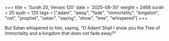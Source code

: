 +++
title = 'Surah 20, Verses 120'
date = '2025-08-30'
weight = 2468
surah = 20
ayah = 120
tags = ["adam", "away", "fade", "immortality", "kingdom", "not", "prophet", "satan", "saying", "show", "tree", "whispered"]
+++

But Satan whispered to him, saying, “O Adam! Shall I show you the Tree of Immortality and a kingdom that does not fade away?”